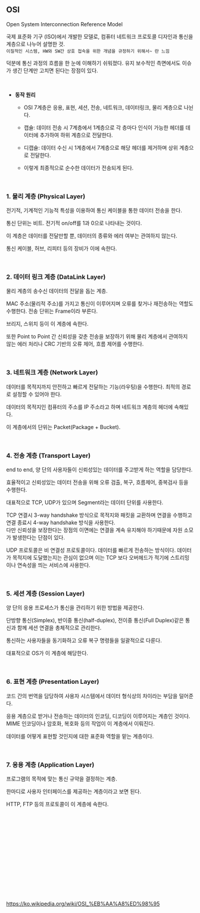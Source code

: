 ## OSI

Open System Interconnection Reference Model

국제 표준화 기구 (ISO)에서 개발한 모델로, 컴퓨터 네트워크 프로토콜 디자인과 통신을 계층으로 나누어 설명한 것.  
`이질적인 시스템, HW와 SW간 상호 접속을 위한 개념을 규정하기 위해서~ 란 느낌`

덕분에 통신 과정의 흐름을 한 눈에 이해하기 쉬워졌다. 유지 보수적인 측면에서도 이슈가 생긴 단계만 고치면 된다는 장점이 있다.

<br>

- **동작 원리**

  - OSI 7계층은 응용, 표현, 세션, 전송, 네트워크, 데이터링크, 물리 계층으로 나뉜다.

  - 캡슐: 데이터 전송 시 7계층에서 1계층으로 각 층마다 인식이 가능한 헤더를 데이터에 추가하여 하위 계층으로 전달한다.

  - 디캡슐: 데이터 수신 시 1계층에서 7계층으로 해당 헤더를 제거하며 상위 계층으로 전달한다.

  - 이렇게 최종적으로 순수한 데이터가 전송되게 된다.

<br>

### 1. 물리 계층 (Physical Layer)

전기적, 기계적인 기능적 특성을 이용하여 통신 케이블을 통한 데이터 전송을 한다.

통신 단위는 비트. 전기적 on/off를 1과 0으로 나타내는 것이다.

이 계층은 데이터를 전달만할 뿐, 데이터의 종류와 에러 여부는 관여하지 않는다.

통신 케이블, 허브, 리피터 등의 장비가 이에 속한다.

<br>

### 2. 데이터 링크 계층 (DataLink Layer)

물리 계층의 송수신 데이터의 전달을 돕는 계층.

MAC 주소(물리적 주소)를 가지고 통신이 이루어지며 오류를 찾거나 재전송하는 역할도 수행한다. 전송 단위는 Frame이라 부른다.

브리지, 스위치 등이 이 계층에 속한다.

또한 Point to Point 간 신뢰성을 갖춘 전송을 보장하기 위해 물리 계층에서 관여하지 않는 에러 처리나 CRC 기반의 오류 제어, 흐름 제어를 수행한다.

<br>

### 3. 네트워크 계층 (Network Layer)

데이터를 목적지까지 안전하고 빠르게 전달하는 기능(라우팅)을 수행한다. 최적의 경로로 설정할 수 있어야 한다.

데이터의 목적지인 컴퓨터의 주소를 IP 주소라고 하며 네트워크 계층의 헤더에 속해있다.

이 계층에서의 단위는 Packet(Package + Bucket).

<br>

### 4. 전송 계층 (Transport Layer)

end to end, 양 단의 사용자들이 신뢰성있는 데이터를 주고받게 하는 역할을 담당한다.

효율적이고 신뢰성있는 데이터 전송을 위해 오류 검출, 복구, 흐름제어, 중복검사 등을 수행한다.

대표적으로 TCP, UDP가 있으며 Segment라는 데이터 단위를 사용한다.

TCP 연결시 3-way handshake 방식으로 목적지와 패킷을 교환하며 연결을 수행하고 연결 종료시 4-way handshake 방식을 사용한다.  
다만 신뢰성을 보장한다는 장점의 이면에는 연결을 계속 유지해야 하기때문에 자원 소모가 발생한다는 단점이 있다.

UDP 프로토콜은 비 연결성 프로토콜이다. 데이터를 빠르게 전송하는 방식이다. 데이터가 목적지에 도달했는지는 관심이 없으며 이는 TCP 보다 오버헤드가 적기에 스트리밍이나 연속성을 띄는 서비스에 사용한다.

<br>

### 5. 세션 계층 (Session Layer)

양 단의 응용 프로세스가 통신을 관리하기 위한 방법을 제공한다.

단방향 통신(Simplex), 반이중 통신(half-duplex), 전이중 통신(Full Duplex)같은 통신과 함께 세션 연결을 총체적으로 관리한다.

통신하는 사용자들을 동기화하고 오류 복구 명령들을 일괄적으로 다룬다.

대표적으로 OS가 이 계층에 해당한다.

<br>

### 6. 표현 계층 (Presentation Layer)

코드 간의 번역을 담당하여 사용자 시스템에서 데이터 형식상의 차이라는 부담을 덜어준다.

응용 계층으로 받거나 전송하는 데이터의 인코딩, 디코딩이 이루어지는 계층인 것이다. MIME 인코딩이나 암호화, 복호화 등의 작업이 이 계층에서 이뤄진다.

데이터를 어떻게 표현할 것인지에 대한 표준화 역할을 맡는 계층이다.

<br>

### 7. 응용 계층 (Application Layer)

프로그램의 목적에 맞는 통신 규약을 결정하는 계층.

한마디로 사용자 인터페이스를 제공하는 계층이라고 보면 된다.

HTTP, FTP 등의 프로토콜이 이 계층에 속한다.

<br>
<br>
<br>
<br>
<br>
<br>
<br>
<br>
<br>
<br>
<br>
<br>
<br>

https://ko.wikipedia.org/wiki/OSI_%EB%AA%A8%ED%98%95
